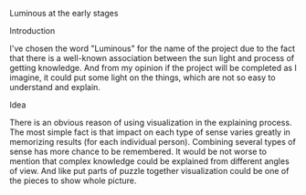 Luminous at the early stages

Introduction

I've chosen the word "Luminous" for the name of the project due to the fact that
there is a well-known association between the sun light and process of getting knowledge.
And from my opinion if the project will be completed as I imagine, it could put some light
on the things, which are not so easy to understand and explain.

Idea

There is an obvious reason of using visualization in the explaining process. 
The most simple fact is that impact on each type of sense varies greatly in memorizing results (for each individual person).
Combining several types of sense has more chance to be remembered. 
It would be not worse to mention that complex knowledge could be explained from different angles of view. 
And like put parts of puzzle together visualization could be one of the pieces to show whole picture.
